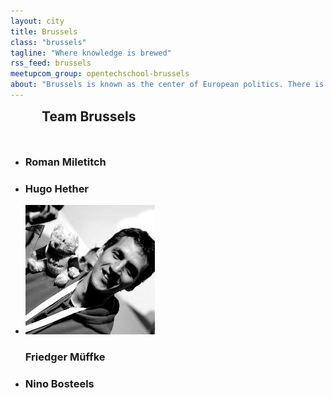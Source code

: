 ```yaml
---
layout: city
title: Brussels
class: "brussels"
tagline: "Where knowledge is brewed"
rss_feed: brussels
meetupcom_group: opentechschool-brussels
about: "Brussels is known as the center of European politics. There is more! With OpenTechSchool we want to offer free course about new technologies for all citizens."
---
```


<h2 style="margin: 0 0 50px 50px;">Team Brussels</h2>

<ul class="float_list float_list_4 team_list">

  <li class="member">
    <h3>Roman Miletitch</h3>    
  </li>

  <li class="member">
    <h3>Hugo Hether</h3>    
  </li>

  <li class="member">
    <img src="/images/team/friedger.jpg" alt="Friedger" title="Friedger">
    <h3>Friedger Müffke</h3>
  </li>

  <li class="member">
    <h3>Nino Bosteels</h3>
  </li>

</ul>
  
<!--<div style="display: block; margin: 15px auto; width:522px">
  <a class="twitter-timeline" href="https://twitter.com/OTS_BXL" data-widget-id="276335914828046338">Tweets by @OTS_BXL</a>
  <script>!function(d,s,id){var js,fjs=d.getElementsByTagName(s)[0];if(!d.getElementById(id)){js=d.createElement(s);js.id=id;js.src="//platform.twitter.com/widgets.js";fjs.parentNode.insertBefore(js,fjs);}}(document,"script","twitter-wjs");</script>
</div>-->
